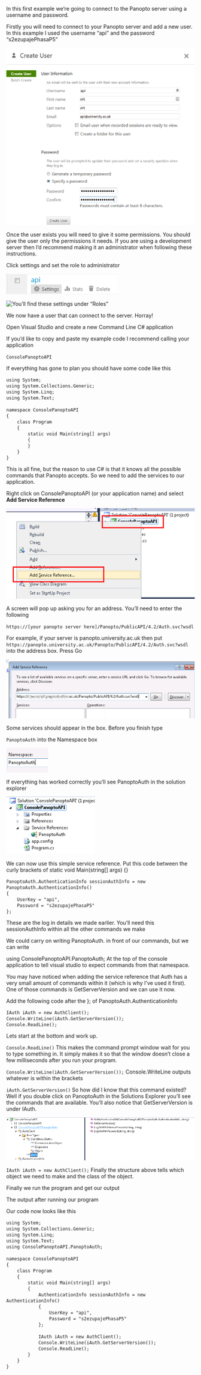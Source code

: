 In this first example we’re going to connect to the Panopto server using a username and password.

Firstly you will need to connect to your Panopto server and add a new user. In this example I used the username “api” and the password “s2ezupajePhasaP5”


![The Panopto create user screen from Settings > Users](001CreateUser.png)

Once the user exists you will need to give it some permissions. You should give the user only the permissions it needs. If you are using a development server then I’d recommend making it an administrator when following these instructions.

Click settings and set the role to administrator


![Click settings under the API user to change its permissions](001ApiSettings.png)


![You’ll find these settings under “Roles”](001Administrator.png, "You’ll find these settings under Roles")

We now have a user that can connect to the server. Horray!

Open Visual Studio and create a new Command Line C# application

If you’d like to copy and paste my example code I recommend calling your application

`ConsolePanoptoAPI`

If everything has gone to plan you should have some code like this

```
using System;
using System.Collections.Generic;
using System.Linq;
using System.Text;

namespace ConsolePanoptoAPI
{
    class Program
    {
        static void Main(string[] args)
        {
        }
    }
}
```

This is all fine, but the reason to use C# is that it knows all the possible commands that Panopto accepts. So we need to add the services to our application.

Right click on ConsolePanoptoAPI (or your application name) and select **Add Service Reference**

![Add a service reference](001AddServiceReference.png)

A screen will pop up asking you for an address. You’ll need to enter the following

`https://[your panopto server here]/Panopto/PublicAPI/4.2/Auth.svc?wsdl`

For example, if your server is panopto.university.ac.uk then put `https://panopto.university.ac.uk/Panopto/PublicAPI/4.2/Auth.svc?wsdl` into the address box. Press Go

![Add your server then press go](001AddURLToServiceReference.png)

Some services should appear in the box. Before you finish type

`PanoptoAuth`
into the Namespace box

![The namespace that will be used in the project](001NamespaceName.png)

If everything has worked correctly you’ll see PanoptoAuth in the solution explorer

![Panopto Auth is under Service References](001AddedToSolution.png)

We can now use this simple service reference. Put this code between the curly brackets of static void Main(string[] args) {}

```
PanoptoAuth.AuthenticationInfo sessionAuthInfo = new PanoptoAuth.AuthenticationInfo()
{
    UserKey = "api",
    Password = "s2ezupajePhasaP5"
};
```

These are the log in details we made earlier. You’ll need this sessionAuthInfo within all the other commands we make

We could carry on writing PanoptoAuth. in front of our commands, but we can write

using ConsolePanoptoAPI.PanoptoAuth;
At the top of the console application to tell visual studio to expect commands from that namespace.

You may have noticed when adding the service reference that Auth has a very small amount of commands within it (which is why I’ve used it first). One of those commands is GetServerVersion and we can use it now.

Add the following code after the }; of PanoptoAuth.AuthenticationInfo

```
IAuth iAuth = new AuthClient();
Console.WriteLine(iAuth.GetServerVersion());
Console.ReadLine();
```

Lets start at the bottom and work up.

`Console.ReadLine()`
This makes the command prompt window wait for you to type something in. It simply makes it so that the window doesn’t close a few milliseconds after you run your program.

`Console.WriteLine(iAuth.GetServerVersion());`
Console.WriteLine outputs whatever is within the brackets

`iAuth.GetServerVersion()`
So how did I know that this command existed? Well if you double click on PanoptoAuth in the Solutions Explorer you’ll see the commands that are available. You’ll also notice that GetServerVersion is under IAuth.


![The object browser shows all the functions available](001ObjectBrowser1.png)

`IAuth iAuth = new AuthClient();`
Finally the structure above tells which object we need to make and the class of the object.

Finally we run the program and get our output


The output after running our program

Our code now looks like this

```
using System;
using System.Collections.Generic;
using System.Linq;
using System.Text;
using ConsolePanoptoAPI.PanoptoAuth;

namespace ConsolePanoptoAPI
{
    class Program
    {
        static void Main(string[] args)
        {
            AuthenticationInfo sessionAuthInfo = new AuthenticationInfo()
            {
                UserKey = "api",
                Password = "s2ezupajePhasaP5"
            };

            IAuth iAuth = new AuthClient();
            Console.WriteLine(iAuth.GetServerVersion());
            Console.ReadLine();
        }
    }
}
```
